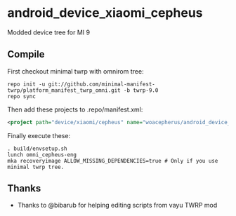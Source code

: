 # android_device_xiaomi_cepheus
Modded device tree for MI 9

## Compile

First checkout minimal twrp with omnirom tree:

```
repo init -u git://github.com/minimal-manifest-twrp/platform_manifest_twrp_omni.git -b twrp-9.0
repo sync
```

Then add these projects to .repo/manifest.xml:

```xml
<project path="device/xiaomi/cepheus" name="woacepherus/android_device_xiaomi_cepheus" remote="github" revision="android-9.0" />
```

Finally execute these:

```
. build/envsetup.sh
lunch omni_cepheus-eng
mka recoveryimage ALLOW_MISSING_DEPENDENCIES=true # Only if you use minimal twrp tree.
```

## Thanks

- Thanks to @bibarub for helping editing scripts from vayu TWRP mod
